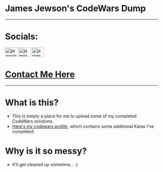 
# James Jewson's  CodeWars Dump
---
# Socials:
<p>
<a href="https://twitter.com/jjewson" target="blank"><img src="https://raw.githubusercontent.com/rahuldkjain/github-profile-readme-generator/master/src/images/icons/Social/twitter.svg" alt="jjewson" height="30" width="40" /></a>
<a href="https://linkedin.com/in/jamesjewson" target="blank"><img src="https://raw.githubusercontent.com/rahuldkjain/github-profile-readme-generator/master/src/images/icons/Social/linked-in-alt.svg" alt="james jewson" height="30" width="40" /></a>
<a href="https://stackoverflow.com/users/16706229/james-jewson" target="blank"><img src="https://raw.githubusercontent.com/rahuldkjain/github-profile-readme-generator/master/src/images/icons/Social/stack-overflow.svg" alt="james jewson" height="30" width="40" /></a>
</p>

# <a href="https://jamesjewson.netlify.app/#contact">Contact Me Here</a>
--- 

# What is this?

- This is simply a place for me to upload some of my completed CodeWars solutions.
- <a href="https://www.codewars.com/users/jamesjewson/">Here's my codewars profile</a>, which contains some additional Katas I've completed.

# Why is it so messy?

- It'll get cleaned up sometime... :) 
